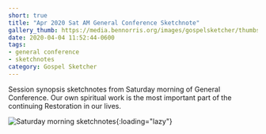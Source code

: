 ```yaml
---
short: true
title: "Apr 2020 Sat AM General Conference Sketchnote"
gallery_thumb: https://media.bennorris.org/images/gospelsketcher/thumbs/apr-20-1-sat-am.jpg
date: 2020-04-04 11:52:44-0600
tags:
- general conference
- sketchnotes
category: Gospel Sketcher
---
```


Session synopsis sketchnotes from Saturday morning of General Conference. Our own spiritual work is the most important part of the continuing Restoration in our lives.

![Saturday morning sketchnotes](https://media.bennorris.org/images/gospelsketcher/general-conference/apr-2020/apr-20-1-sat-am.jpg){:loading="lazy"}
